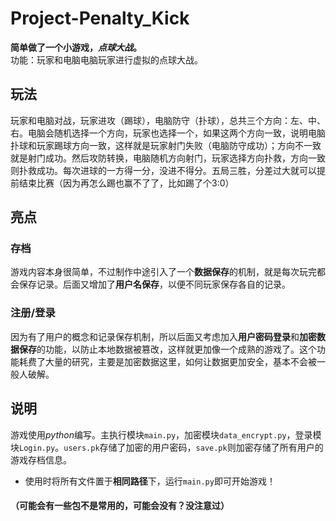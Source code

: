 # Project-Penalty_Kick
**简单做了一个小游戏，*点球大战*。**   
功能：玩家和电脑电脑玩家进行虚拟的点球大战。  
## 玩法
玩家和电脑对战，玩家进攻（踢球），电脑防守（扑球），总共三个方向：左、中、右。电脑会随机选择一个方向，玩家也选择一个，如果这两个方向一致，说明电脑扑球和玩家踢球方向一致，这样就是玩家射门失败（电脑防守成功）；方向不一致就是射门成功。然后攻防转换，电脑随机方向射门，玩家选择方向扑救，方向一致则扑救成功。每次进球的一方得一分，没进不得分。五局三胜，分差过大就可以提前结束比赛（因为再怎么踢也赢不了了，比如踢了个3:0）

## 亮点
### 存档
游戏内容本身很简单，不过制作中途引入了一个**数据保存**的机制，就是每次玩完都会保存记录。后面又增加了**用户名保存**，以便不同玩家保存各自的记录。

### 注册/登录
因为有了用户的概念和记录保存机制，所以后面又考虑加入**用户密码登录**和**加密数据保存**的功能，以防止本地数据被篡改，这样就更加像一个成熟的游戏了。这个功能耗费了大量的研究，主要是加密数据这里，如何让数据更加安全，基本不会被一般人破解。

## 说明
游戏使用*python*编写。主执行模块`main.py`，加密模块`data_encrypt.py`，登录模块`Login.py`。`users.pk`存储了加密的用户密码，`save.pk`则加密存储了所有用户的游戏存档信息。  
* 使用时将所有文件置于**相同路径**下，运行`main.py`即可开始游戏！
#### （可能会有一些包不是常用的，可能会没有？没注意过）
